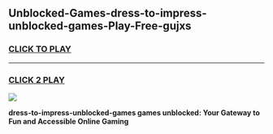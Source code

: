 
## Unblocked-Games-dress-to-impress-unblocked-games-Play-Free-gujxs
<h3>
<a href="https://premium76.site?title=dress-to-impress-unblocked-games&ref=20M">CLICK TO PLAY</a></h3>
<hr>

<h3>
<a href="https://premium76.site?title=dress-to-impress-unblocked-games&ref=20M">CLICK 2 PLAY</a>
  
</h3>

<a href="https://premium76.site?title=dress-to-impress-unblocked-games&ref=19M"><img src="https://clearcache.store/games.png"></a>


**dress-to-impress-unblocked-games games unblocked: Your Gateway to Fun and Accessible Online Gaming**
